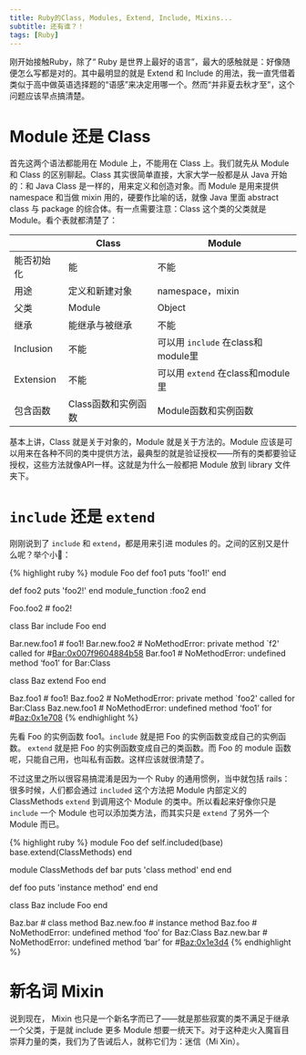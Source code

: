 ```yaml
---
title: Ruby的Class, Modules, Extend, Include, Mixins...
subtitle: 还有谁？！
tags: [Ruby]
---
```


刚开始接触Ruby，除了“ Ruby 是世界上最好的语言”，最大的感触就是：好像随便怎么写都是对的。其中最明显的就是 Extend 和 Include 的用法，我一直凭借着类似于高中做英语选择题的“语感”来决定用哪一个。然而“并非夏去秋才至”，这个问题应该早点搞清楚。

# Module 还是 Class

首先这两个语法都能用在 Module 上，不能用在 Class 上。我们就先从 Module 和 Class 的区别聊起。Class 其实很简单直接，大家大学一般都是从 Java 开始的：和 Java Class 是一样的，用来定义和创造对象。而 Module 是用来提供 namespace 和当做 mixin 用的，硬要作比喻的话，就像 Java 里面 abstract class 与 package 的综合体。有一点需要注意：Class 这个类的父类就是 Module。看个表就都清楚了：

|          | Class         | Module |
| --------- | ------------- | ------ |
| 能否初始化  | 能            | 不能  |
| 用途       | 定义和新建对象   |   namespace，mixin |
| 父类       | Module        |    Object |
| 继承       | 能继承与被继承   |    不能 |
| Inclusion | 不能           |    可以用 `include` 在class和module里 |
| Extension | 不能            |    可以用 `extend` 在class和module里 |
| 包含函数    | Class函数和实例函数 |    Module函数和实例函数 |

基本上讲，Class 就是关于对象的，Module 就是关于方法的。Module 应该是可以用来在各种不同的类中提供方法，最典型的就是验证授权——所有的类都要验证授权，这些方法就像API一样。这就是为什么一般都把 Module 放到 library 文件夹下。

# `include` 还是 `extend`
刚刚说到了 `include` 和 `extend`，都是用来引进 modules 的。之间的区别又是什么呢？举个小🌰：

{% highlight ruby %}
module Foo
  def foo1
    puts 'foo1!'
  end

  def foo2
    puts 'foo2!'
  end
  module_function :foo2
end

Foo.foo2 # foo2!

class Bar
  include Foo
end

Bar.new.foo1 # foo1!
Bar.new.foo2 # NoMethodError: private method `f2' called for #<Bar:0x007f9604884b58>
Bar.foo1 # NoMethodError: undefined method ‘foo1’ for Bar:Class

class Baz
  extend Foo
end

Baz.foo1 # foo1!
Baz.foo2 # NoMethodError: private method `foo2' called for Bar:Class
Baz.new.foo1 # NoMethodError: undefined method ‘foo1’ for #<Baz:0x1e708>
{% endhighlight %}

先看 Foo 的实例函数 foo1。`include` 就是把 Foo 的实例函数变成自己的实例函数。 `extend` 就是把 Foo 的实例函数变成自己的类函数。而 Foo 的 module 函数呢，只能自己用，也叫私有函数。这样应该就很清楚了。

不过这里之所以很容易搞混淆是因为一个 Ruby 的通用惯例，当中就包括 rails：很多时候，人们都会通过 `included` 这个方法把 Module 内部定义的 ClassMethods `extend` 到调用这个 Module 的类中。所以看起来好像你只是 `include` 一个 Module 也可以添加类方法，而其实只是 `extend` 了另外一个 Module 而已。

{% highlight ruby %}
module Foo
  def self.included(base)
    base.extend(ClassMethods)
  end
  
  module ClassMethods
    def bar
      puts 'class method'
    end
  end
  
  def foo
    puts 'instance method'
  end
end

class Baz
  include Foo
end

Baz.bar # class method
Baz.new.foo # instance method
Baz.foo # NoMethodError: undefined method ‘foo’ for Baz:Class
Baz.new.bar # NoMethodError: undefined method ‘bar’ for #<Baz:0x1e3d4>
{% endhighlight %}

# 新名词 Mixin

说到现在， Mixin 也只是一个新名字而已了——就是那些寂寞的类不满足于继承一个父类，于是就 include 更多 Module 想要一统天下。对于这种走火入魔盲目崇拜力量的类，我们为了告诫后人，就称它们为：迷信（Mi Xin）。
